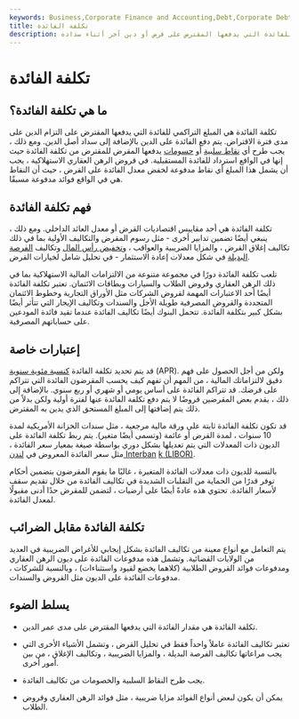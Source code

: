 ```yaml
---
keywords: Business,Corporate Finance and Accounting,Debt,Corporate Debt
title: تكلفة الفائدة
description: تشير تكلفة الفائدة إلى المبلغ التراكمي للفائدة التي يدفعها المقترض على قرض أو دين آخر أثناء سداده.
---
```


# تكلفة الفائدة
## ما هي تكلفة الفائدة؟

تكلفة الفائدة هي المبلغ التراكمي للفائدة التي يدفعها المقترض على التزام الدين على مدى فترة الاقتراض. يتم دفع الفائدة على الدين بالإضافة إلى سداد أصل الدين. ومع ذلك ، يجب طرح أي [نقاط سلبية](/negative_points) أو [حسومات](/rebate) يدفعها المقرض للمقترض من تكلفة الفائدة حيث إنها في الواقع استرداد للفائدة المستقبلية. في قروض الرهن العقاري الاستهلاكية ، يجب أن يشمل هذا المبلغ أي نقاط مدفوعة لخفض معدل الفائدة على القرض ، حيث أن النقاط هي في الواقع فوائد مدفوعة مسبقًا.

## فهم تكلفة الفائدة

تكلفة الفائدة هي أحد مقاييس اقتصاديات القرض أو معدل العائد الداخلي. ومع ذلك ، ينبغي أيضًا تضمين تدابير أخرى - مثل رسوم المقرض والتكاليف الأولية بما في ذلك تكاليف إغلاق القرض ، والمزايا الضريبية والعواقب ، [وتخفيض رأس المال](/principal-reduction) وتكاليف [الفرصة البديلة](/opportunitycost) في شكل معدلات إعادة الاستثمار - في تحليل شامل لخيارات القرض.

تلعب تكلفة الفائدة دورًا في مجموعة متنوعة من الالتزامات المالية الاستهلاكية بما في ذلك الرهن العقاري وقروض الطلاب والسيارات وبطاقات الائتمان. تعتبر تكلفة الفائدة أيضًا أحد الاعتبارات المهمة لقروض الشركات مثل الأوراق التجارية وخطوط الائتمان المتجددة والقروض المصرفية طويلة الأجل والسندات وتكاليف الإيجار التي تتأثر أيضًا بشكل كبير بتكلفة الفائدة. تتحمل البنوك أيضًا تكاليف الفائدة عندما تقيد فائدة المودعين على حساباتهم المصرفية.

## إعتبارات خاصة

قد يتم تحديد تكلفة الفائدة [كنسبة مئوية سنوية](/apr) (APR). ولكن من أجل الحصول على فهم دقيق لالتزاماتك المالية ، من المهم أن تفهم كيف يحسب المقرضون الفائدة التي تتراكم على قرضك. قد تتراكم الفائدة على أساس يومي أو شهري أو ربع سنوي. بالإضافة إلى ذلك ، يقدم بعض المقرضين قروضًا لا يتم دفع تكلفة الفائدة عنها لفترة أولية ولكن بدلاً من ذلك يتم إضافتها إلى المبلغ المستحق الذي يدين به المقترض.

قد تكون تكلفة الفائدة ثابتة على ورقة مالية مرجعية ، مثل سندات الخزانة الأمريكية لمدة 10 سنوات ، لمدة القرض أو عائمة (وتسمى أيضًا متغير). يتم ربط تكلفة الفائدة على الديون ذات المعدلات التي يتم تعديلها بشكل دوري بواسطة صيغة بمعيار سعر الفائدة ، مثل سعر الفائدة المعروض في [لندن Interban](/libor) [k (LIBOR)](/libor).

بالنسبة للديون ذات معدلات الفائدة المتغيرة ، غالبًا ما يقوم المقرضون بتضمين أحكام توفر قدرًا من الحماية من التقلبات الشديدة في تكاليف الفائدة من خلال تقديم سقف لأسعار الفائدة. تحتوي هذه عادةً أيضًا على أرضيات ، لتضمن للمقرض حدًا أدنى مقبولًا لمعدل الفائدة.

## تكلفة الفائدة مقابل الضرائب

يتم التعامل مع أنواع معينة من تكاليف الفائدة بشكل إيجابي للأغراض الضريبية في العديد من الولايات القضائية. وتشمل هذه مدفوعات الفائدة على ديون الرهن العقاري ومدفوعات فوائد القروض الطلابية (كلاهما يخضع لقيود واستثناءات) ، وبالنسبة للشركات ، مدفوعات الفائدة على الديون مثل القروض والسندات.

## يسلط الضوء

- تكلفة الفائدة هي مقدار الفائدة التي يدفعها المقترض على مدى عمر الدين.

- تعتبر تكاليف الفائدة عاملاً واحداً فقط في تحليل القرض ، وتشمل الأشياء الأخرى التي يجب مراعاتها تكاليف الفرصة البديلة ، والمزايا الضريبية ، وتكاليف الإغلاق ، من بين أمور أخرى.

- يجب طرح النقاط السلبية والخصومات من تكاليف الفائدة.

- يمكن أن يكون لبعض أنواع الفوائد مزايا ضريبية ، مثل فوائد الرهن العقاري وقروض الطلاب.

